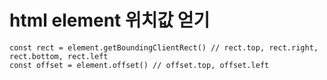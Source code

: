 # html element 위치값 얻기

```
const rect = element.getBoundingClientRect() // rect.top, rect.right, rect.bottom, rect.left
const offset = element.offset() // offset.top, offset.left
```
